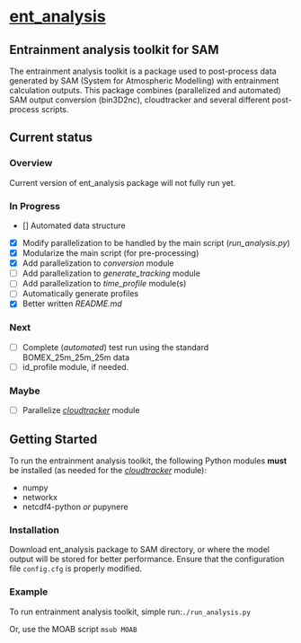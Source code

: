 [ent_analysis](https://github.com/lorenghoh/ent_analysis "ent_analysis")
==========

## Entrainment analysis toolkit for SAM ##
The entrainment analysis toolkit is a package used to post-process data generated by SAM (System for Atmospheric Modelling) with entrainment calculation outputs. This package combines (parallelized and automated) SAM output conversion (bin3D2nc), cloudtracker and several different post-process scripts.  

## Current status ##
### Overview ###

Current version of ent_analysis package will not fully run yet. 

### In Progress ###
- [] Automated data structure
- [x] Modify parallelization to be handled by the main script (*run_analysis.py*)
- [x] Modularize the main script (for pre-processing)
- [x] Add parallelization to *conversion* module
- [ ] Add parallelization to *generate_tracking* module
- [ ] Add parallelization to *time_profile* module(s)
- [ ] Automatically generate profiles
- [x] Better written *README.md*

### Next ###

- [ ] Complete (*automated*) test run using the standard BOMEX_25m_25m_25m data
- [ ] id_profile module, if needed.

### Maybe ###
- [ ] Parallelize [*cloudtracker*](https://github.com/freedryk/cloudtracker) module 

## Getting Started ##
 To run the entrainment analysis toolkit, the following Python modules **must** be installed (as needed for the [*cloudtracker*](https://github.com/freedryk/cloudtracker) module):

- numpy
- networkx
- netcdf4-python *or* pupynere

### Installation ###
Download ent_analysis package to SAM directory, or where the model output will be stored for better performance. Ensure that the configuration file ```config.cfg``` is properly modified. 

### Example ###
 To run entrainment analysis toolkit, simple run:```./run_analysis.py```

Or, use the MOAB script ```msub MOAB```